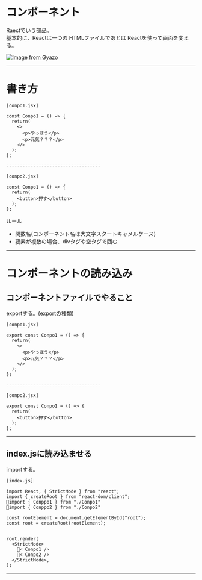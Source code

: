 # コンポーネント
Raectでいう部品。  
基本的に、Reactは一つの HTMLファイルであとは Reactを使って画面を変える。

[![Image from Gyazo](https://i.gyazo.com/7645ba387203c3e58496ae18608f600f.png)](https://gyazo.com/7645ba387203c3e58496ae18608f600f)
***

# 書き方
~~~
[conpo1.jsx]

const Conpo1 = () => {
  return(
    <>
      <p>やっほう</p>
      <p>元気？？？</p>
    </>
  );
};

-----------------------------------

[conpo2.jsx]

const Conpo1 = () => {
  return(
    <button>押す</button>
  );
};
~~~
ルール
- 関数名(コンポーネント名は大文字スタートキャメルケース)
- 要素が複数の場合、divタグや空タグで囲む
***

# コンポーネントの読み込み
## コンポーネントファイルでやること
exportする。[(exportの種類)](https://github.com/Tarara33/TIL/blob/main/JavaScript/JS%E3%83%A2%E3%82%B8%E3%83%A5%E3%83%BC%E3%83%AB.md#%E3%83%A2%E3%82%B8%E3%83%A5%E3%83%BC%E3%83%AB%E3%81%AE%E6%9B%B8%E3%81%8D%E6%96%B9)
~~~
[conpo1.jsx]

export const Conpo1 = () => {
  return(
    <>
      <p>やっほう</p>
      <p>元気？？？</p>
    </>
  );
};

-----------------------------------

[conpo2.jsx]

export const Conpo1 = () => {
  return(
    <button>押す</button>
  );
};
~~~
***

## index.jsに読み込ませる
importする。

~~~
[index.js]

import React, { StrictMode } from "react";
import { createRoot } from "react-dom/client";
🩵import { Conppo1 } from "./Conpo1"
🧡import { Conppo2 } from "./Conpo2"

const rootElement = document.getElementById("root");
const root = createRoot(rootElement);


root.render(
  <StrictMode>
    🩵< Conpo1 />
    🧡< Conpo2 />
  </StrictMode>,
);
~~~
***
